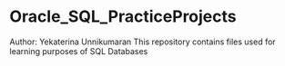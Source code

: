 # Oracle_SQL_PracticeProjects
Author: Yekaterina Unnikumaran
This repository contains files used for learning purposes of SQL Databases
